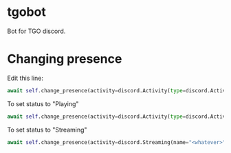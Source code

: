 # tgobot

Bot for TGO discord.

# Changing presence

Edit this line:
```py
await self.change_presence(activity=discord.Activity(type=discord.ActivityType.watching, name=f"{self.tgo.member_count} members | -tgo"))
```

To set status to "Playing"
```py
await self.change_presence(activity=discord.Activity(type=discord.ActivityType.playing, name="<whatever you want here>")
```

To set status to "Streaming"
```py
await self.change_presence(activity=discord.Streaming(name="<whatever>", url="https://google.com"))
```
